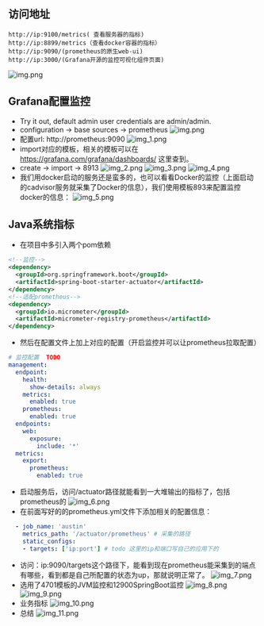 ## 访问地址
```shell
http://ip:9100/metrics( 查看服务器的指标)
http://ip:8899/metrics（查看docker容器的指标）
http://ip:9090/(prometheus的原生web-ui)
http://ip:3000/(Grafana开源的监控可视化组件页面)
```
![img.png](img/img_0.png)

## Grafana配置监控
- Try it out, default admin user credentials are admin/admin.
- configuration -> base sources -> prometheus
![img.png](img/img.png)
- 配置url: http://prometheus:9090
![img_1.png](img/img_1.png)
- import对应的模板，相关的模板可以在 https://grafana.com/grafana/dashboards/ 这里查到。
- create -> import -> 8913
![img_2.png](img/img_2.png)
![img_3.png](img/img_3.png)
![img_4.png](img/img_4.png)  
- 我们用docker启动的服务还是蛮多的，也可以看看Docker的监控（上面启动的cadvisor服务就采集了Docker的信息），我们使用模板893来配置监控docker的信息：
![img_5.png](img/img_5.png)

## Java系统指标
- 在项目中多引入两个pom依赖
```xml
<!--监控-->
<dependency>
  <groupId>org.springframework.boot</groupId>
  <artifactId>spring-boot-starter-actuator</artifactId>
</dependency>
<!--适配prometheus-->
<dependency>
  <groupId>io.micrometer</groupId>
  <artifactId>micrometer-registry-prometheus</artifactId>
</dependency>
```
- 然后在配置文件上加上对应的配置（开启监控并可以让prometheus拉取配置）
```yaml
# 监控配置  TODO
management:
  endpoint:
    health:
      show-details: always
    metrics:
      enabled: true
    prometheus:
      enabled: true
  endpoints:
    web:
      exposure:
        include: '*'
  metrics:
    export:
      prometheus:
        enabled: true
```
- 启动服务后，访问/actuator路径就能看到一大堆输出的指标了，包括prometheus的
![img_6.png](img/img_6.png)
- 在前面写好的的prometheus.yml文件下添加相关的配置信息：
```yaml
  - job_name: 'austin'
    metrics_path: '/actuator/prometheus' # 采集的路径
    static_configs:
    - targets: ['ip:port'] # todo 这里的ip和端口写自己的应用下的
```
- 访问：ip:9090/targets这个路径下，能看到现在prometheus能采集到的端点有哪些，看到都是自己所配置的状态为up，那就说明正常了。
![img_7.png](img/img_7.png)
- 选用了4701模板的JVM监控和12900SpringBoot监控
![img_8.png](img/img_8.png)
![img_9.png](img/img_9.png)
- 业务指标
![img_10.png](img/img_10.png)
- 总结
![img_11.png](img/img_11.png)